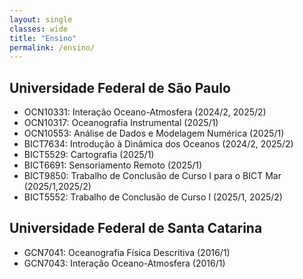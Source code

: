 ```yaml
---
layout: single
classes: wide
title: "Ensino"
permalink: /ensino/
---
```



## Universidade Federal de São Paulo

- OCN10331: Interação Oceano-Atmosfera (2024/2, 2025/2)
- OCN10317: Oceanografia Instrumental (2025/1)
- OCN10553: Análise de Dados e Modelagem Numérica (2025/1)
- BICT7634: Introdução à Dinâmica dos Oceanos  (2024/2, 2025/2)
- BICT5529: Cartografia  (2025/1)
- BICT6691: Sensoriamento Remoto (2025/1)
- BICT9850: Trabalho de Conclusão de Curso I para o BICT Mar (2025/1,2025/2)
- BICT5552: Trabalho de Conclusão de Curso I (2025/1, 2025/2)

## Universidade Federal de Santa Catarina

- GCN7041: Oceanografia Física Descritiva (2016/1)
- GCN7043: Interação Oceano-Atmosfera (2016/1)
